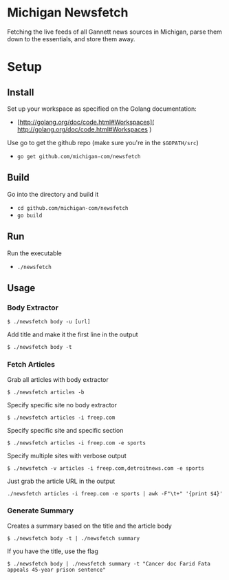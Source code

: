 # Michigan Newsfetch
Fetching the live feeds of all Gannett news sources in Michigan, parse them down to the essentials, and store them away.

# Setup
## Install
Set up your workspace as specified on the Golang documentation:
* [http://golang.org/doc/code.html#Workspaces]( http://golang.org/doc/code.html#Workspaces )

Use go to get the github repo (make sure you're in the `$GOPATH/src`)
* `go get github.com/michigan-com/newsfetch`


## Build
Go into the directory and build it
* `cd github.com/michigan-com/newsfetch`
* `go build`

## Run
Run the executable
* `./newsfetch`

## Usage

### Body Extractor

```
$ ./newsfetch body -u [url]
```

Add title and make it the first line in the output

```
$ ./newsfetch body -t
```

### Fetch Articles

Grab all articles with body extractor

```
$ ./newsfetch articles -b
```

Specify specific site no body extractor
```
$ ./newsfetch articles -i freep.com
```

Specify specific site and specific section
```
$ ./newsfetch articles -i freep.com -e sports
```

Specify multiple sites with verbose output
```
$ ./newsfetch -v articles -i freep.com,detroitnews.com -e sports
```

Just grab the article URL in the output
```
./newsfetch articles -i freep.com -e sports | awk -F"\t+" '{print $4}'
```

### Generate Summary

Creates a summary based on the title and the article body

```
$ ./newsfetch body -t | ./newsfetch summary
```

If you have the title, use the flag

```
$ ./newsfetch body | ./newsfetch summary -t "Cancer doc Farid Fata appeals 45-year prison sentence"
```


